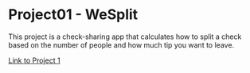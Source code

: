 # Project01 - WeSplit

This project is a check-sharing app that calculates how to split a check based on the number of people and how much tip you want to leave.

[Link to Project 1](https://www.hackingwithswift.com/100/swiftui/16)


